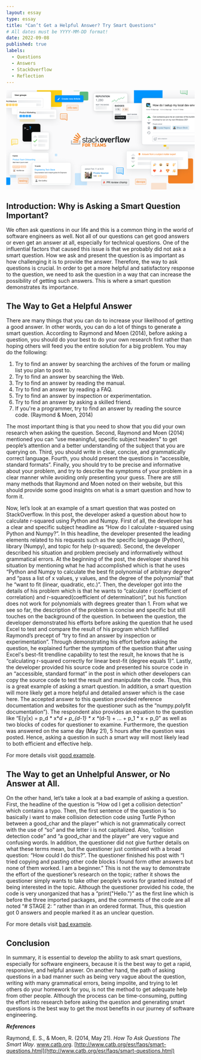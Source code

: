 ```yaml
---
layout: essay
type: essay
title: "Can’t Get a Helpful Answer? Try Smart Questions"
# All dates must be YYYY-MM-DD format!
date: 2022-09-08
published: true
labels:
  - Questions
  - Answers
  - StackOverflow
  - Reflection
---
```


<img width="700px" class="rounded float-start pe-4" src="../img/essays/stack_overflow.png">

## Introduction: Why is Asking a Smart Question Important?

We often ask questions in our life and this is a common thing in the world of software engineers as well.  Not all of our questions can get good answers or even get an answer at all, especially for technical questions. One of the influential factors that caused this issue is that we probably did not ask a smart question. How we ask and present the question is as important as how challenging it is to provide the answer. Therefore, the way to ask questions is crucial. In order to get a more helpful and satisfactory response to the question, we need to ask the question in a way that can increase the possibility of getting such answers. This is where a smart question demonstrates its importance. 


## The Way to Get a Helpful Answer

There are many things that you can do to increase your likelihood of getting a good answer. In other words, you can do a lot of things to generate a smart question. According to Raymond and Moen (2014), before asking a question, you should do your best to do your own research first rather than hoping others will feed you the entire solution for a big problem. You may do the following:
1. Try to find an answer by searching the archives of the forum or mailing list you plan to post to.
2. Try to find an answer by searching the Web.
3. Try to find an answer by reading the manual.
4. Try to find an answer by reading a FAQ.
5. Try to find an answer by inspection or experimentation.
6. Try to find an answer by asking a skilled friend.
7. If you're a programmer, try to find an answer by reading the source code. (Raymond & Moen, 2014)

The most important thing is that you need to show that you did your own research when asking the question.
Second, Raymond and Moen (2014) mentioned you can “use meaningful, specific subject headers” to get people’s attention and a better understanding of the subject that you are querying on. Third, you should write in clear, concise, and grammatically correct language. Fourth, you should present the questions in “accessible, standard formats”. Finally, you should try to be precise and informative about your problem, and try to describe the symptoms of your problem in a clear manner while avoiding only presenting your guess. There are still many methods that Raymond and Moen noted on their website, but this should provide some good insights on what is a smart question and how to form it.

Now, let’s look at an example of a smart question that was posted on StackOverflow. In this post, the developer asked a question about how to calculate r-squared using Python and Numpy. First of all, the developer has a clear and specific subject headline as “How do I calculate r-squared using Python and Numpy?”. In this headline, the developer presented the leading elements related to his requests such as the specific language (Python), library (Numpy), and topic for help (r-squared). Second, the developer described his situation and problem precisely and informatively without grammatical errors. At the beginning of the post, the developer shared his situation by mentioning what he had accomplished which is that he uses “Python and Numpy to calculate the best fit polynomial of arbitrary degree” and “pass a list of x values, y values, and the degree of the polynomial” that he “want to fit (linear, quadratic, etc.)”. Then, the developer got into the details of his problem which is that he wants to “calculate r (coefficient of correlation) and r-squared(coefficient of determination)”, but his function does not work for polynomials with degrees greater than 1. From what we see so far, the description of the problem is concise and specific but still touches on the background of the question. In between the question, the developer demonstrated his efforts before asking the question that he used Excel to test and compare the result of his program which fulfilled Raymond’s precept of “try to find an answer by inspection or experimentation”. Through demonstrating his effort before asking the question, he explained further the symptom of the question that after using Excel's best-fit trendline capability to test the result, he knows that he is “calculating r-squared correctly for linear best-fit (degree equals 1)”. Lastly, the developer provided his source code and presented his source code in an “accessible, standard format” in the post in which other developers can copy the source code to test the result and manipulate the code. Thus, this is a great example of asking a smart question.
In addition, a smart question will more likely get a more helpful and detailed answer which is the case here. The accepted answer to this question provided reference documentation and websites for the questioner such as the “numpy.polyfit documentation”). The respondent also provides an equation to the question like “E(y|x) = p_d * x\**d + p_{d-1} * x \**(d-1) + ... + p_1 * x + p_0" as well as two blocks of codes for questioner to examine. Furthermore, the question was answered on the same day (May 21), 5 hours after the question was posted. Hence, asking a question in such a smart way will most likely lead to both efficient and effective help.

For more details visit [good example](https://stackoverflow.com/questions/893657/how-do-i-calculate-r-squared-using-python-and-numpy?rq=1).


## The Way to get an Unhelpful Answer, or No Answer at All.

On the other hand, let’s take a look at a bad example of asking a question. First, the headline of the question is “How od I get a collision detection” which contains a typo. Then, the first sentence of the question is “so basically i want to make collision detection code using Turtle Python between a good_char and the player” which is not grammatically correct with the use of “so” and the letter i is not capitalized. Also, “collision detection code” and “a good_char and the player” are very vague and confusing words. In addition, the questioner did not give further details on what these terms mean, but the questioner just continued with a broad question: “How could I do this?”. The questioner finished his post with “I tried copying and pasting other code blocks i found form other answers but none of them worked. I am a beginner.” This is not the way to demonstrate the effort of the questioner’s research on the topic; rather it shows the questioner simply wants to take other people’s works for granted instead of being interested in the topic. Although the questioner provided his code, the code is very unorganized that has a “print("Hello.")” as the first line which is before the three imported packages, and the comments of the code are all noted “# STAGE 2: ” rather than in an ordered format. Thus, this question got 0 answers and people marked it as an unclear question.

For more details visit [bad example](https://stackoverflow.com/questions/73642603/how-od-i-get-a-collision-detection).


## Conclusion

In summary, it is essential to develop the ability to ask smart questions, especially for software engineers, because it is the best way to get a rapid, responsive, and helpful answer. On another hand, the path of asking questions in a bad manner such as being very vague about the question, writing with many grammatical errors, being impolite, and trying to let others do your homework for you, is not the method to get adequate help from other people. Although the process can be time-consuming, putting the effort into research before asking the question and generating smart questions is the best way to get the most benefits in our journey of software engineering.


_**References**_

Raymond, E. S., & Moen, R. (2014, May 21). _How To Ask Questions The Smart Way_. www.catb.org. [http://www.catb.org/esr/faqs/smart-questions.html](http://www.catb.org/esr/faqs/smart-questions.html) 
